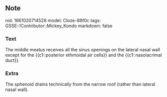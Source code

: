 ## Note
nid: 1661020714528
model: Cloze-88f0c
tags: GSSE::!Contributor::Mickey_Kondo
markdown: false

### Text
The middle meatus receives all the sinus openings on the lateral nasal wall except for the {{c1::posterior ethmoidal air cells}} and the {{c1::nasolacrimal duct}}.

### Extra
The sphenoid drains technically from the narrow roof (rather than lateral nasal wall).
